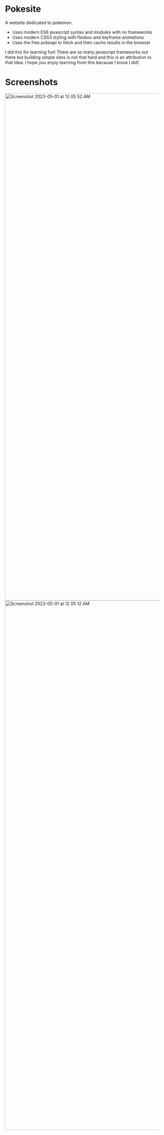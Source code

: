 # Pokesite

A website dedicated to pokemon.

- Uses modern ES6 javascript syntax and modules with no frameworks
- Uses modern CSS3 styling with flexbox and keyframe animations
- Uses the free pokeapi to fetch and then cache results in the browser

I did this for learning fun! There are so many javascript frameworks out there but building simple sites is not that hard and this is an attribution to that idea. I hope you enjoy learning from this because I know I did!

# Screenshots

<img width="1655" alt="Screenshot 2023-05-01 at 12 05 52 AM" src="https://user-images.githubusercontent.com/18631945/235405322-e524b0a7-3474-48d2-99bd-e2771ac0ed6b.png">


<img width="1728" alt="Screenshot 2023-05-01 at 12 05 12 AM" src="https://user-images.githubusercontent.com/18631945/235405324-80b5dcdf-b34a-41c8-8fb3-d5613a5027b2.png">
